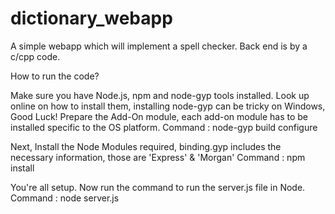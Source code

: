 # dictionary_webapp
A simple webapp which will implement a spell checker. Back end is by a c/cpp code.

How to run the code?

Make sure you have Node.js, npm and node-gyp tools installed. Look up online on how to install them, installing node-gyp can be 
tricky on Windows, Good Luck!
Prepare the Add-On module, each add-on module has to be installed specific to the OS platform.
Command : node-gyp build configure

Next, Install the Node Modules required, binding.gyp includes the necessary information, those are 'Express' & 'Morgan'
Command : npm install

You're all setup. Now run the command to run the server.js file in Node.
Command : node server.js
